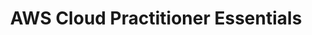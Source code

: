 ---
title: "AWS Cloud Practitioner Essentials"
courseThumb: images/courses/aws.jpg
# page title background image
bg_image: ""
# meta description
description : "The fundamental-level full day course is intended for individuals who seek an overall understanding of the AWS Cloud, independent of specific technical roles."
---